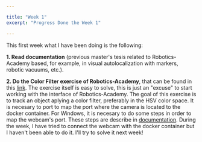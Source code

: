 ```yaml
---

title: "Week 1"
excerpt: "Progress Done the Week 1"

---
```


This first week what I have been doing is the following:

**1. Read documentation** (previous master's tesis related to Robotics-Academy based, for example, in visual autolocalization with markers, robotic vacuums, etc.). 

**2. Do the Color Filter exercise of Robotics-Academy**, that can be found in this [link](https://jderobot.github.io/RoboticsAcademy/exercises/ComputerVision/color_filter). The exercise itself is easy to solve, this is just an "excuse" to start working with the interface of Robotics-Academy. The goal of this exercise is to track an object aplying a color filter, preferably in the HSV color space. It is necesary to port to map the port where the camera is located to the docker container. For Windows, it is necesary to do some steps in order to map the webcam's port. These steps are describe in [documentation](https://medium.com/@jijupax/connect-the-webcam-to-docker-on-mac-or-windows-51d894c44468). 
During the week, I have tried to connect the webcam with the docker container but I haven't been able to do it. I'll try to solve it next week! 

